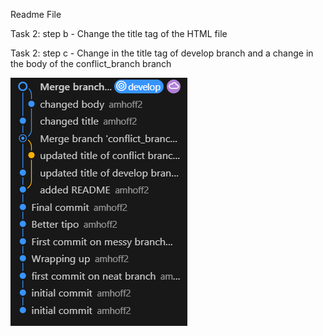Readme File

Task 2: step b - Change the title tag of the HTML file

Task 2: step c - Change in the title tag of develop branch and a change in the body of the conflict_branch branch

![Git Graph](image.png)
